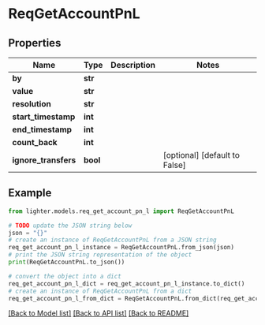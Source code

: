 # ReqGetAccountPnL


## Properties

Name | Type | Description | Notes
------------ | ------------- | ------------- | -------------
**by** | **str** |  | 
**value** | **str** |  | 
**resolution** | **str** |  | 
**start_timestamp** | **int** |  | 
**end_timestamp** | **int** |  | 
**count_back** | **int** |  | 
**ignore_transfers** | **bool** |  | [optional] [default to False]

## Example

```python
from lighter.models.req_get_account_pn_l import ReqGetAccountPnL

# TODO update the JSON string below
json = "{}"
# create an instance of ReqGetAccountPnL from a JSON string
req_get_account_pn_l_instance = ReqGetAccountPnL.from_json(json)
# print the JSON string representation of the object
print(ReqGetAccountPnL.to_json())

# convert the object into a dict
req_get_account_pn_l_dict = req_get_account_pn_l_instance.to_dict()
# create an instance of ReqGetAccountPnL from a dict
req_get_account_pn_l_from_dict = ReqGetAccountPnL.from_dict(req_get_account_pn_l_dict)
```
[[Back to Model list]](../README.md#documentation-for-models) [[Back to API list]](../README.md#documentation-for-api-endpoints) [[Back to README]](../README.md)


